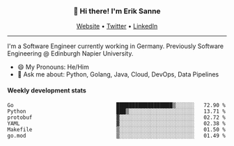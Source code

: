 <h3 align="center">👋 Hi there! I'm Erik Sanne</h3>
<p align="center">
  <a href="https://eriksanne.com">Website</a> •
  <a href="https://twitter.com/ErikKonradSanne">Twitter</a> •
  <a href="https://www.linkedin.com/in/eriksanne/">LinkedIn</a>
</p>

---
I'm a Software Engineer currently working in Germany. Previously Software Engineering @ Edinburgh Napier University.

- 😄 My Pronouns: He/Him
- 💬 Ask me about: Python, Golang, Java, Cloud, DevOps, Data Pipelines

<h4>Weekly development stats</h4>
<!--START_SECTION:waka-->

```text
Go                                 ██████████████████▒░░░░░░   72.90 %
Python                             ███▒░░░░░░░░░░░░░░░░░░░░░   13.71 %
protobuf                           ▓░░░░░░░░░░░░░░░░░░░░░░░░   02.72 %
YAML                               ▓░░░░░░░░░░░░░░░░░░░░░░░░   02.38 %
Makefile                           ▒░░░░░░░░░░░░░░░░░░░░░░░░   01.50 %
go.mod                             ▒░░░░░░░░░░░░░░░░░░░░░░░░   01.49 %
```

<!--END_SECTION:waka-->
